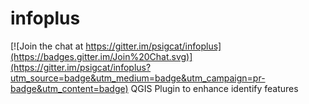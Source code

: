 # infoplus

[![Join the chat at https://gitter.im/psigcat/infoplus](https://badges.gitter.im/Join%20Chat.svg)](https://gitter.im/psigcat/infoplus?utm_source=badge&utm_medium=badge&utm_campaign=pr-badge&utm_content=badge)
QGIS Plugin to enhance identify features
